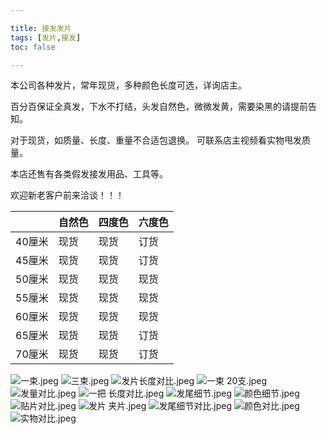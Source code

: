```yaml
---

title: 接发发片
tags: [发片,接发]
toc: false

---
```

本公司各种发片，常年现货，多种颜色长度可选，详询店主。

百分百保证全真发，下水不打结，头发自然色，微微发黄，需要染黑的请提前告知。


对于现货，如质量、长度、重量不合适包退换。 可联系店主视频看实物甩发质量。

本店还售有各类假发接发用品、工具等。

欢迎新老客户前来洽谈！！！

|        | 自然色 | 四度色 | 六度色 |
|--------|--------|--------|--------|
| 40厘米 | 现货   | 现货   | 订货   |
| 45厘米 | 现货   | 现货   | 订货   |
| 50厘米 | 现货   | 现货   | 现货   |
| 55厘米 | 现货   | 现货   | 现货   |
| 60厘米 | 现货   | 现货   | 现货   |
| 65厘米 | 现货   | 现货   | 订货   |
| 70厘米 | 现货   | 现货   | 订货   |


![一束.jpeg](/image/0qxRqa.jpeg)
![三束.jpeg](/image/rcrKnh.jpeg)
![发片长度对比.jpeg](/image/I1t9ql.jpeg)
![一束 20支.jpeg](/image/67WvGD.jpeg)
![发量对比.jpeg](/image/tsbQ9b.jpeg)
![一把 长度对比.jpeg](/image/nPQXTr.jpeg)
![发尾细节.jpeg](/image/yb5coj.jpeg)
![颜色细节.jpeg](/image/Oa7w0t.jpeg)
![贴片对比.jpeg](/image/jzZK4c.jpeg)
![发片 夹片.jpeg](/image/R8GkLH.jpeg)
![发尾细节对比.jpeg](/image/Mu4snj.jpeg)
![颜色对比.jpeg](/image/pP0FKX.jpeg)
![实物对比.jpeg](/image/iCGGUf.jpeg)







